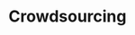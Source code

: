---
layout: page
title: Crowdsourcing
permalink: /crowdsourcing/
categories: ideas
short-description: obtaining legal information from online communities
---